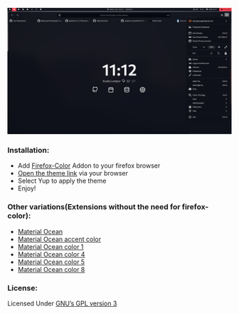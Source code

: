 ![Screenshot](./screenshot.png)

### Installation:

- Add [Firefox-Color](https://addons.mozilla.org/en-US/firefox/addon/firefox-color/) Addon to your firefox browser
- [Open the theme link](https://kutt.it/367yhv) via your browser
- Select Yup to apply the theme
- Enjoy!

### Other variations(Extensions without the need for firefox-color):

- [Material Ocean](https://addons.mozilla.org/en-US/firefox/addon/material-ocean-theme/)
- [Material Ocean accent color](https://addons.mozilla.org/en-US/firefox/addon/material-ocean-accent-color/)
- [Material Ocean color 1](https://addons.mozilla.org/en-US/firefox/addon/material-ocean-color-1/)
- [Material Ocean color 4](https://addons.mozilla.org/en-US/firefox/addon/material-ocean-color-4/)
- [Material Ocean color 5](https://addons.mozilla.org/en-US/firefox/addon/material-ocean-color-5/)
- [Material Ocean color 8](https://addons.mozilla.org/en-US/firefox/addon/material-ocean-color-8/)

### License:

Licensed Under [GNU’s GPL version 3](https://github.com/material-ocean/Material-Ocean/blob/master/LICENSE)
